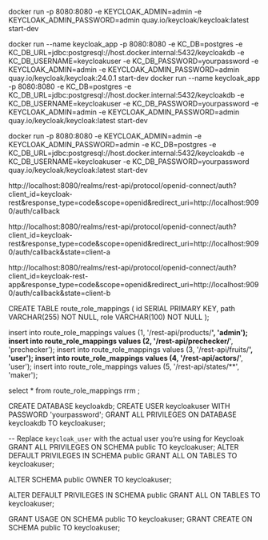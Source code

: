 docker run -p 8080:8080 -e KEYCLOAK_ADMIN=admin -e KEYCLOAK_ADMIN_PASSWORD=admin quay.io/keycloak/keycloak:latest start-dev


docker run --name keycloak_app -p 8080:8080 -e KC_DB=postgres -e KC_DB_URL=jdbc:postgresql://host.docker.internal:5432/keycloakdb -e KC_DB_USERNAME=keycloakuser -e KC_DB_PASSWORD=yourpassword -e KEYCLOAK_ADMIN=admin -e KEYCLOAK_ADMIN_PASSWORD=admin quay.io/keycloak/keycloak:24.0.1 start-dev
docker run --name keycloak_app -p 8080:8080 -e KC_DB=postgres -e KC_DB_URL=jdbc:postgresql://host.docker.internal:5432/keycloakdb -e KC_DB_USERNAME=keycloakuser -e KC_DB_PASSWORD=yourpassword -e KEYCLOAK_ADMIN=admin -e KEYCLOAK_ADMIN_PASSWORD=admin quay.io/keycloak/keycloak:latest start-dev


docker run -p 8080:8080 -e KEYCLOAK_ADMIN=admin -e KEYCLOAK_ADMIN_PASSWORD=admin -e KC_DB=postgres -e KC_DB_URL=jdbc:postgresql://host.docker.internal:5432/keycloakdb -e KC_DB_USERNAME=keycloakuser -e KC_DB_PASSWORD=yourpassword quay.io/keycloak/keycloak:latest start-dev

http://localhost:8080/realms/rest-api/protocol/openid-connect/auth?client_id=keycloak-rest&response_type=code&scope=openid&redirect_uri=http://localhost:9090/auth/callback

http://localhost:8080/realms/rest-api/protocol/openid-connect/auth?client_id=keycloak-rest&response_type=code&scope=openid&redirect_uri=http://localhost:9090/auth/callback&state=client-a

http://localhost:8080/realms/rest-api/protocol/openid-connect/auth?client_id=keycloak-rest-app&response_type=code&scope=openid&redirect_uri=http://localhost:9090/auth/callback&state=client-b

CREATE TABLE route_role_mappings (
    id SERIAL PRIMARY KEY,
    path VARCHAR(255) NOT NULL,
    role VARCHAR(100) NOT NULL
);


insert into route_role_mappings  values (1, '/rest-api/products/**', 'admin');
insert into route_role_mappings  values (2, '/rest-api/prechecker/**', 'prechecker');
insert into route_role_mappings  values (3, '/rest-api/fruits/**', 'user');
insert into route_role_mappings  values (4, '/rest-api/actors/**', 'user');
insert into route_role_mappings  values (5, '/rest-api/states/**', 'maker');


select * from route_role_mappings rrm ;




CREATE DATABASE keycloakdb;
CREATE USER keycloakuser WITH PASSWORD 'yourpassword';
GRANT ALL PRIVILEGES ON DATABASE keycloakdb TO keycloakuser;

-- Replace `keycloak_user` with the actual user you’re using for Keycloak
GRANT ALL PRIVILEGES ON SCHEMA public TO keycloakuser;
ALTER DEFAULT PRIVILEGES IN SCHEMA public GRANT ALL ON TABLES TO keycloakuser;

ALTER SCHEMA public OWNER TO keycloakuser;


ALTER DEFAULT PRIVILEGES IN SCHEMA public GRANT ALL ON TABLES TO keycloakuser;

GRANT USAGE ON SCHEMA public TO keycloakuser;
GRANT CREATE ON SCHEMA public TO keycloakuser;

